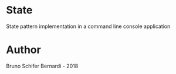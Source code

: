 # State

State pattern implementation in a command line console application

# Author

Bruno Schifer Bernardi - 2018
